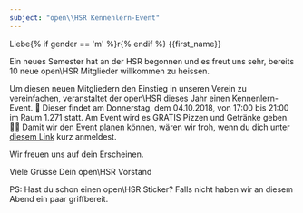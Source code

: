 ```yaml
---
subject: "open\\HSR Kennenlern-Event"
---
```


Liebe{% if gender == 'm' %}r{% endif %} {{first_name}}

Ein neues Semester hat an der HSR begonnen und es freut uns sehr, bereits 10 neue open\HSR Mitglieder willkommen zu heissen.

Um diesen neuen Mitgliedern den Einstieg in unseren Verein zu vereinfachen, veranstaltet der
open\HSR dieses Jahr einen Kennenlern-Event. 🎉 Dieser findet am Donnerstag, dem 04.10.2018,
von 17:00 bis 21:00 im Raum 1.271 statt.
Am Event wird es GRATIS Pizzen und Getränke geben. 🍕😍
Damit wir den Event planen können, wären wir froh, wenn du dich unter [diesem Link](https://doodle.com/poll/ziq6dpk67gfy9xcw) kurz anmeldest.

Wir freuen uns auf dein Erscheinen.

Viele Grüsse
Dein open\HSR Vorstand

PS: Hast du schon einen open\HSR Sticker? Falls nicht haben wir an diesem Abend ein paar griffbereit.
